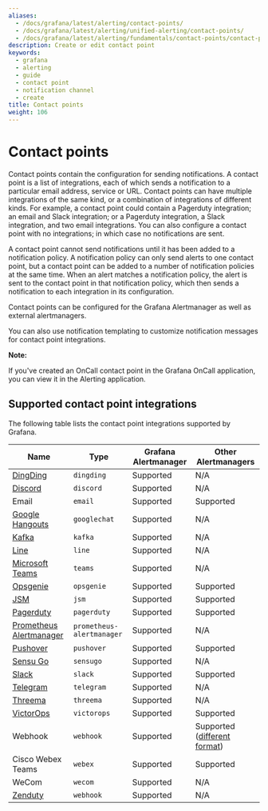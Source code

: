```yaml
---
aliases:
  - /docs/grafana/latest/alerting/contact-points/
  - /docs/grafana/latest/alerting/unified-alerting/contact-points/
  - /docs/grafana/latest/alerting/fundamentals/contact-points/contact-point-types/
description: Create or edit contact point
keywords:
  - grafana
  - alerting
  - guide
  - contact point
  - notification channel
  - create
title: Contact points
weight: 106
---
```


# Contact points

Contact points contain the configuration for sending notifications. A contact point is a list of integrations, each of which sends a notification to a particular email address, service or URL. Contact points can have multiple integrations of the same kind, or a combination of integrations of different kinds. For example, a contact point could contain a Pagerduty integration; an email and Slack integration; or a Pagerduty integration, a Slack integration, and two email integrations. You can also configure a contact point with no integrations; in which case no notifications are sent.

A contact point cannot send notifications until it has been added to a notification policy. A notification policy can only send alerts to one contact point, but a contact point can be added to a number of notification policies at the same time. When an alert matches a notification policy, the alert is sent to the contact point in that notification policy, which then sends a notification to each integration in its configuration.

Contact points can be configured for the Grafana Alertmanager as well as external alertmanagers.

You can also use notification templating to customize notification messages for contact point integrations.

**Note:**

If you've created an OnCall contact point in the Grafana OnCall application, you can view it in the Alerting application.

## Supported contact point integrations

The following table lists the contact point integrations supported by Grafana.

| Name                                                              | Type                      | Grafana Alertmanager | Other Alertmanagers                                                                                      |
|-------------------------------------------------------------------|---------------------------| -------------------- | -------------------------------------------------------------------------------------------------------- |
| [DingDing](https://www.dingtalk.com/en)                           | `dingding`                | Supported            | N/A                                                                                                      |
| [Discord](https://discord.com/)                                   | `discord`                 | Supported            | N/A                                                                                                      |
| Email                                                             | `email`                   | Supported            | Supported                                                                                                |
| [Google Hangouts](https://hangouts.google.com/)                   | `googlechat`              | Supported            | N/A                                                                                                      |
| [Kafka](https://kafka.apache.org/)                                | `kafka`                   | Supported            | N/A                                                                                                      |
| [Line](https://line.me/en/)                                       | `line`                    | Supported            | N/A                                                                                                      |
| [Microsoft Teams](https://teams.microsoft.com/)                   | `teams`                   | Supported            | N/A                                                                                                      |
| [Opsgenie](https://atlassian.com/opsgenie/)                       | `opsgenie`                | Supported            | Supported                                                                                                |
| [JSM](https://www.atlassian.com/software/jira/service-management) | `jsm`                     | Supported            | Supported                                                                                                |
| [Pagerduty](https://www.pagerduty.com/)                           | `pagerduty`               | Supported            | Supported                                                                                                |
| [Prometheus Alertmanager](https://prometheus.io)                  | `prometheus-alertmanager` | Supported            | N/A                                                                                                      |
| [Pushover](https://pushover.net/)                                 | `pushover`                | Supported            | Supported                                                                                                |
| [Sensu Go](https://docs.sensu.io/sensu-go/)                       | `sensugo`                 | Supported            | N/A                                                                                                      |
| [Slack](https://slack.com/)                                       | `slack`                   | Supported            | Supported                                                                                                |
| [Telegram](https://telegram.org/)                                 | `telegram`                | Supported            | N/A                                                                                                      |
| [Threema](https://threema.ch/)                                    | `threema`                 | Supported            | N/A                                                                                                      |
| [VictorOps](https://help.victorops.com/)                          | `victorops`               | Supported            | Supported                                                                                                |
| Webhook                                                           | `webhook`                 | Supported            | Supported ([different format](https://prometheus.io/docs/alerting/latest/configuration/#webhook_config)) |
| Cisco Webex Teams                                                 | `webex`                   | Supported            | Supported                                                                                                |
| WeCom                                                             | `wecom`                   | Supported            | N/A                                                                                                      |
| [Zenduty](https://www.zenduty.com/)                               | `webhook`                 | Supported            | N/A                                                                                                      |
